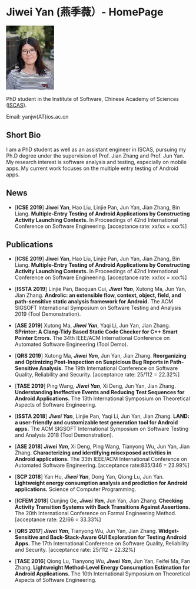 # Jiwei Yan (燕季薇）- HomePage
![Image](myPic.jpg)

PhD student in the Institute of Software, Chinese Academy of Sciences ([ISCAS](http://www.iscas.ac.cn/)).

Email: yanjw(AT)ios.ac.cn


## Short Bio
I am a PhD student as well as an assistant engineer in ISCAS, pursuing my Ph.D degree under the supervision of Prof. Jian Zhang and Prof. Jun Yan.
My research interest is software analysis and testing, especially on mobile apps. 
My current work focuses on the multiple entry testing of Android apps.

## News
* \[**ICSE 2019**\] **Jiwei Yan**, Hao Liu, Linjie Pan, Jun Yan, Jian Zhang, Bin Liang.
**Multiple-Entry Testing of Android Applications by Constructing Activity Launching Contexts.**
In Proceedings of 42nd International Conference on Software Engineering. \[acceptance rate: xx/xx = xxx%\] 

## Publications
* \[**ICSE 2019**\] **Jiwei Yan**, Hao Liu, Linjie Pan, Jun Yan, Jian Zhang, Bin Liang.
**Multiple-Entry Testing of Android Applications by Constructing Activity Launching Contexts.**
In Proceedings of 42nd International Conference on Software Engineering. \[acceptance rate: xx/xx = xxx%\] 

* \[**ISSTA 2019**\] Linjie Pan, Baoquan Cui, ***Jiwei Yan***, Xutong Ma, Jun Yan, Jian Zhang.
**Androlic: an extensible flow, context, object, field, and path-sensitive static analysis framework for Android.**
The ACM SIGSOFT International Symposium on Software Testing and Analysis 2019 (Tool Demonstration).

* \[**ASE 2019**\] Xutong Ma, ***Jiwei Yan***, Yaqi Li, Jun Yan, Jian Zhang.
**SPrinter: A Clang-Tidy Based Static Code Checker for C++ Smart Pointer Errors.**
The 34th IEEE/ACM International Conference on Automated Software Engineering (Tool Demo).

* \[**QRS 2019**\] Xutong Ma, ***Jiwei Yan***, Jun Yan, Jian Zhang.
**Reorganizing and Optimizing Post-Inspection on Suspicious Bug Reports in Path-Sensitive Analysis.**
The 19th International Conference on Software Quality, Reliability and Security. \[acceptance rate: 25/112 = 22.32%\] 

* \[**TASE 2019**\] Ping Wang, ***Jiwei Yan***, Xi Deng, Jun Yan, Jian Zhang.
**Understanding Ineffective Events and Reducing Test Sequences for Android Applications.**
The 13th International Symposium on Theoretical Aspects of Software Engineering.

* \[**ISSTA 2018**\] ***Jiwei Yan***, Linjie Pan, Yaqi Li, Jun Yan, Jian Zhang.
**LAND: a user-friendly and customizable test generation tool for Android apps.**
The ACM SIGSOFT International Symposium on Software Testing and Analysis 2018 (Tool Demonstration).

* \[**ASE 2018**\] ***Jiwei Yan***, Xi Deng, Ping Wang, Tianyong Wu, Jun Yan, Jian Zhang.
**Characterizing and identifying misexposed activities in Android applications.** 
The 33th IEEE/ACM International Conference on Automated Software Engineering. \[acceptance rate:835/346 = 23.99%\] 

* \[**SCP 2018**\] Yan Hu, ***Jiwei Yan***, Dong Yan, Qiong Lu, Jun Yan.
**Lightweight energy consumption analysis and prediction for Android applications.** 
Science of Computer Programming.

* \[**ICFEM 2018**\] Cunjing Ge, ***Jiwei Yan***, Jun Yan, Jian Zhang.
**Checking Activity Transition Systems with Back Transitions Against Assertions.**
The 20th International Conference on Formal Engineering Method. \[acceptance rate: 22/66 = 33.33%\] 

* \[**QRS 2017**\] ***Jiwei Yan***, Tianyong Wu, Jun Yan, Jian Zhang.
**Widget-Sensitive and Back-Stack-Aware GUI Exploration for Testing Android Apps.**
The 17th International Conference on Software Quality, Reliability and Security. \[acceptance rate: 25/112 = 22.32%\] 

* \[**TASE 2016**\] Qiong Lu, Tianyong Wu, ***Jiwei Yan***, Jun Yan, Feifei Ma, Fan Zhang.
**Lightweight Method-Level Energy Consumption Estimation for Android Applications.**
The 10th International Symposium on Theoretical Aspects of Software Engineering.

<div style='display: none'>
Honors and Awards 
Academic Services 
Teaching Experiences
</div>
